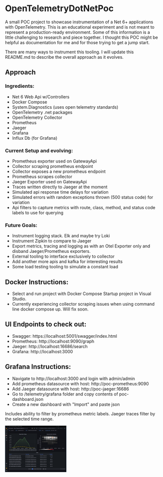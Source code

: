 # OpenTelemetryDotNetPoc
A small POC project to showcase instrumentation of a Net 6+ applications with OpenTelemetry.  This is an educational experiment and is not meant to represent a production-ready environment.  Some of this information is a little challenging to research and piece together. I thought this POC might be helpful as documentation for me and for those trying to get a jump start.

There are many ways to instrument this tooling. I will update this README.md to describe the overall approach as it evolves.  

## Approach
### Ingredients:
- Net 6 Web Api w/Controllers
- Docker Compose
- System.Diagnostics (uses open telemetry standards)
- OpenTelemetry .net packages
- OpenTelemetry Collector
- Prometheus
- Jaeger
- Grafana
- Influx Db (for Grafana)

### Current Setup and evolving:
- Prometheus exporter used on GatewayApi
- Collector scraping prometheus endpoint
- Collector exposes a new prometheus endpoint
- Prometheus scrapes collector
- Jaeger Exporter used on GatewayApi
- Traces written directly to Jaeger at the moment
- Simulated api response time delays for variation
- Simulated errors with random exceptions thrown (500 status code) for variation
- Api filters to capture metrics with route, class, method, and status code labels to use for querying

### Future Goals:
- Instrument logging stack.  Elk and maybe try Loki
- Instrument Zipkin to compare to Jaeger
- Export metrics, tracing and logging as with an Otel Exporter only and disband Jaeger/Prometheus exporters.
- External tooling to interface exclusively to collector
- Add another more apis and kafka for interesting results
- Some load testing tooling to simulate a constant load

## Docker Instructions:
- Select and run project with Docker Compose Startup project in Visual Studio.  
- Currently experiencing collector scraping issues when using command line docker compose up.  Will fix soon.

## UI Endpoints to check out:
- Swagger: https://localhost:5001/swagger/index.html
- Prometheus: http://localhost:9090/graph
- Jaeger: http://localhost:16686/search
- Grafana: http://localhost:3000

## Grafana Instructions:
- Navigate to http://localhost:3000 and login with admin/admin
- Add prometheus datasource with host: http://poc-prometheus:9090
- Add Jaeger datasource with host: http://poc-jaeger:16686
- Go to /telemetry/grafana folder and copy contents of poc-dashboard.json 
- Create a new dashboard with "Import" and paste json

Includes ability to filter by prometheus metric labels. Jaeger traces filter by the selected time range.

<img src="https://github.com/MetalHexx/OpenTelemetryDotNetPoc/blob/main/assets/grafana.png?raw=true" style=" width:40% ; height:40% " >
